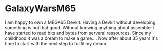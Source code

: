 # GalaxyWarsM65
I am happy to own a MEGA65 Devkit. Having a Devkit without developing something is not that good.
Without knowing anything about assembler I have started to read bits and bytes from serveral ressources. Since my chiildhood it was a dream to make a game....
Now after about 35 years it's time to start with the next step to fullfil my dream.

